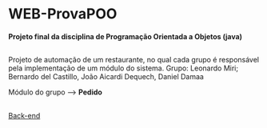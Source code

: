 # WEB-ProvaPOO

<h4> Projeto final da disciplina de Programação Orientada a Objetos (java) </h4>

##

Projeto de automação de um restaurante, no qual cada grupo é responsável pela implementação de um
módulo do sistema.  Grupo: Leonardo Miri; Bernardo del Castillo, João Aicardi Dequech, Daniel Damaa

Módulo do grupo --> <b>Pedido</b>

##

<a href="https://github.com/LeoMiriZ/API-ProvaPOO"> Back-end </a>
